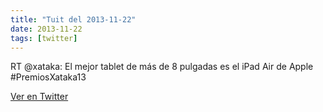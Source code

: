 ```yaml
---
title: "Tuit del 2013-11-22"
date: 2013-11-22
tags: [twitter]
---
```


RT @xataka: El mejor tablet de más de 8 pulgadas es el iPad Air de Apple #PremiosXataka13



[Ver en Twitter](https://twitter.com/i/web/status/403887131082641408)

